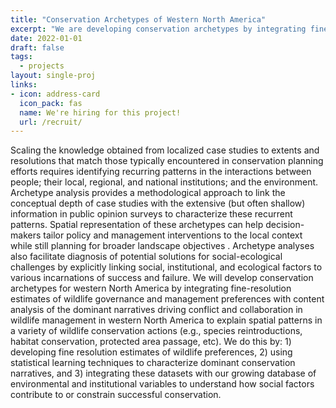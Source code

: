 ```yaml
---
title: "Conservation Archetypes of Western North America"
excerpt: "We are developing conservation archetypes by integrating fine-resolution estimates of wildlife governance and management preferences with content analysis of the dominant narratives driving conflict and collaboration in wildlife management to explain spatial patterns in a variety of wildlife conservation actions."
date: 2022-01-01
draft: false
tags:
  - projects
layout: single-proj
links:
- icon: address-card
  icon_pack: fas
  name: We're hiring for this project!
  url: /recruit/
---
```


Scaling the knowledge obtained from localized case studies to extents and resolutions that match those typically encountered in conservation planning efforts requires identifying recurring patterns in the interactions between people; their local, regional, and national institutions; and the environment. Archetype analysis provides a methodological approach to link the conceptual depth of case studies with the extensive (but often shallow) information in public opinion surveys to characterize these recurrent patterns. Spatial representation of these archetypes can help decision-makers tailor policy and management interventions to the local context while still planning for broader landscape objectives . Archetype analyses also facilitate diagnosis of potential solutions for social-ecological challenges by explicitly linking social, institutional, and ecological factors to various incarnations of success and failure. We will develop conservation archetypes for western North America by integrating fine-resolution estimates of wildlife governance and management preferences with content analysis of the dominant narratives driving conflict and collaboration in wildlife management in western North America to explain spatial patterns in a variety of wildlife conservation actions (e.g., species reintroductions, habitat conservation, protected area passage, etc). We do this by: 1) developing fine resolution estimates of wildlife preferences, 2) using statistical learning techniques to characterize dominant conservation narratives, and 3) integrating these datasets with our growing database of environmental and institutional variables to understand how social factors contribute to or constrain successful conservation. 